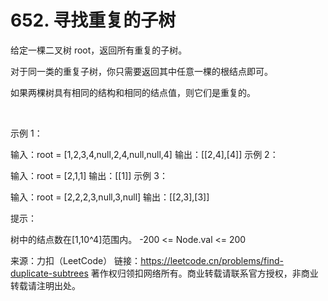 # 652. 寻找重复的子树

给定一棵二叉树 root，返回所有重复的子树。

对于同一类的重复子树，你只需要返回其中任意一棵的根结点即可。

如果两棵树具有相同的结构和相同的结点值，则它们是重复的。

 

示例 1：



输入：root = [1,2,3,4,null,2,4,null,null,4]
输出：[[2,4],[4]]
示例 2：



输入：root = [2,1,1]
输出：[[1]]
示例 3：



输入：root = [2,2,2,3,null,3,null]
输出：[[2,3],[3]]
 

提示：

树中的结点数在[1,10^4]范围内。
-200 <= Node.val <= 200

来源：力扣（LeetCode）
链接：https://leetcode.cn/problems/find-duplicate-subtrees
著作权归领扣网络所有。商业转载请联系官方授权，非商业转载请注明出处。